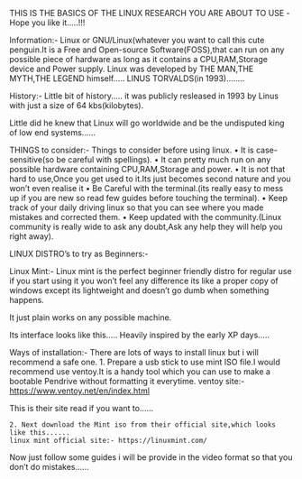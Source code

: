 THIS IS THE BASICS OF THE LINUX RESEARCH YOU ARE ABOUT TO USE
-Hope you like it.....!!!


Information:-
Linux or GNU/Linux(whatever you want to call this cute penguin.It is a Free and Open-source Software(FOSS),that can run on any possible piece of hardware as long as it contains a CPU,RAM,Storage device and Power supply.
Linux was developed by THE MAN,THE MYTH,THE LEGEND himself.....
LINUS TORVALDS(in 1993)........

History:-
Little bit of history.....
it was publicly resleased in 1993 by Linus with just a size of 64 kbs(kilobytes).

Little did he knew that Linux will go worldwide and be the undisputed king of low end systems......

THINGS to consider:-
Things to consider before using linux.
    • It is case-sensitive(so be careful with spellings).
    • It can pretty much run on any possible hardware containing CPU,RAM,Storage and power.
    • It is not that hard to use,Once you get used to it.Its just becomes second nature and you won’t even realise it 
    • Be Careful with the terminal.(its really easy to mess up if you are new so read few guides before touching the terminal).
    • Keep track of your daily driving linux so that you can see where you made mistakes and corrected them.
    • Keep updated with the community.(Linux community is really wide to ask any doubt,Ask any help they will help you right away).


LINUX DISTRO’s to try as Beginners:-

Linux Mint:-
Linux mint is the perfect beginner friendly distro for regular use if you start using it you won’t feel any difference its like a proper copy of windows except its lightweight and doesn’t go dumb when something happens.

It just plain works on any possible machine.

Its interface looks like this.....
Heavily inspired by the early XP days.....

Ways of installation:-
There are lots of ways to install linux but i will recommend a safe one.
    1. Prepare a usb stick to use mint ISO file.I would recommend use ventoy.It is a handy tool which you can use to make a bootable Pendrive without formatting it everytime.
    ventoy site:- https://www.ventoy.net/en/index.html

This is their site read if you want to......

    2. Next download the Mint iso from their official site,which looks like this......
    linux mint official site:- https://linuxmint.com/


Now just follow some guides i will be provide in the video format so that you don’t do mistakes......
